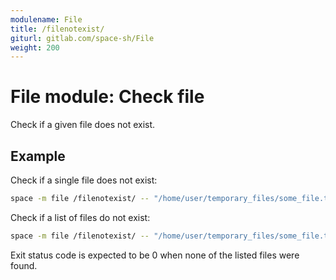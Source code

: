 ```yaml
---
modulename: File
title: /filenotexist/
giturl: gitlab.com/space-sh/File
weight: 200
---
```

# File module: Check file

Check if a given file does not exist.  

## Example

Check if a single file does not exist:
```sh
space -m file /filenotexist/ -- "/home/user/temporary_files/some_file.txt"
```

Check if a list of files do not exist:
```sh
space -m file /filenotexist/ -- "/home/user/temporary_files/some_file.txt" "/tmp/output.txt"
```

Exit status code is expected to be 0 when none of the listed files were found.
